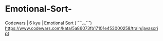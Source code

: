 # Emotional-Sort-
Codewars | 6 kyu | Emotional Sort ( ︶︿︶)
https://www.codewars.com/kata/5a86073fb17101e453000258/train/javascript
